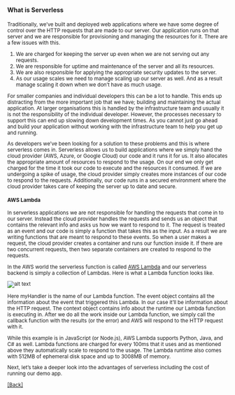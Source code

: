 #### **What is Serverless**
<sub>
Traditionally, we’ve built and deployed web applications where we have some degree of control over the HTTP requests that are made to our server. Our application runs on that server and we are responsible for provisioning and managing the resources for it. There are a few issues with this.

1. We are charged for keeping the server up even when we are not serving out any requests.
2. We are responsible for uptime and maintenance of the server and all its resources.
3. We are also responsible for applying the appropriate security updates to the server.
4. As our usage scales we need to manage scaling up our server as well. And as a result manage scaling it down when we don’t have as much usage.

For smaller companies and individual developers this can be a lot to handle. This ends up distracting from the more important job that we have; building and maintaining the actual application. At larger organisations this is handled by the infrastructure team and usually it is not the responsibility of the individual developer. However, the processes necessary to support this can end up slowing down development times. As you cannot just go ahead and build your application without working with the infrastructure team to help you get up and running.

As developers we’ve been looking for a solution to these problems and this is where serverless comes in. Serverless allows us to build applications where we simply hand the cloud provider (AWS, Azure, or Google Cloud) our code and it runs it for us. It also allocates the appropriate amount of resources to respond to the usage. On our end we only get charged for the time it took our code to execute and the resources it consumed. If we are undergoing a spike of usage, the cloud provider simply creates more instances of our code to respond to the requests. Additionally, our code runs in a secured environment where the cloud provider takes care of keeping the server up to date and secure.

#### **AWS Lambda**
In serverless applications we are not responsible for handling the requests that come in to our server. Instead the cloud provider handles the requests and sends us an object that contains the relevant info and asks us how we want to respond to it. The request is treated as an event and our code is simply a function that takes this as the input. As a result we are writing functions that are meant to respond to these events. So when a user makes a request, the cloud provider creates a container and runs our function inside it. If there are two concurrent requests, then two separate containers are created to respond to the requests.

In the AWS world the serverless function is called [AWS Lambda](https://aws.amazon.com/lambda/) and our serverless backend is simply a collection of Lambdas. Here is what a Lambda function looks like.

![alt text](https://d33wubrfki0l68.cloudfront.net/431b4864a64ada20df9ccccc8a4f4b2e8274b9f8/40bad/assets/anatomy-of-a-lambda-function.png)

Here myHandler is the name of our Lambda function. The event object contains all the information about the event that triggered this Lambda. In our case it’ll be information about the HTTP request. The context object contains info about the runtime our Lambda function is executing in. After we do all the work inside our Lambda function, we simply call the callback function with the results (or the error) and AWS will respond to the HTTP request with it.

While this example is in JavaScript (or Node.js), AWS Lambda supports Python, Java, and C# as well. Lambda functions are charged for every 100ms that it uses and as mentioned above they automatically scale to respond to the usage. The Lambda runtime also comes with 512MB of ephemeral disk space and up to 3008MB of memory.

Next, let’s take a deeper look into the advantages of serverless including the cost of running our demo app.


[[Back]](https://github.com/eksant/serverless-react-aws)
</sub>